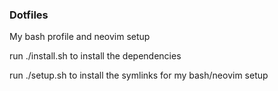
### Dotfiles
My bash profile and neovim setup

run ./install.sh to install the dependencies

run ./setup.sh to install the symlinks for my bash/neovim setup
